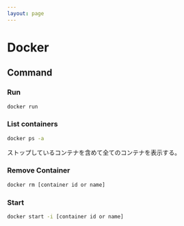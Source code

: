 ```yaml
---
layout: page
---
```


# Docker

## Command

### Run

```sh
docker run
```

### List containers

```sh
docker ps -a
```

ストップしているコンテナを含めて全てのコンテナを表示する。

### Remove Container

```sh
docker rm [container id or name]
```

### Start

```sh
docker start -i [container id or name]
```
